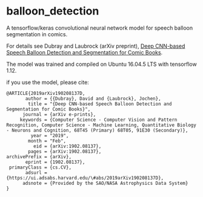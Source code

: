 # balloon_detection
A tensorflow/keras convolutional neural network model for speech balloon segmentation in comics.

For details see Dubray and Laubrock (arXiv preprint),
[Deep CNN-based Speech Balloon Detection and Segmentation for Comic Books](https://arxiv.org/abs/1902.08137).

The model was trained and compiled on Ubuntu 16.04.5 LTS with tensorflow 1.12.

if you use the model, please cite:

	@ARTICLE{2019arXiv190208137D,
		   author = {{Dubray}, David and {Laubrock}, Jochen},
			title = "{Deep CNN-based Speech Balloon Detection and Segmentation for Comic Books}",
		  journal = {arXiv e-prints},
		 keywords = {Computer Science - Computer Vision and Pattern Recognition, Computer Science - Machine Learning, Quantitative Biology - Neurons and Cognition, 68T45 (Primary) 68T05, 91E30 (Secondary)},
			 year = "2019",
			month = "Feb",
			  eid = {arXiv:1902.08137},
			pages = {arXiv:1902.08137},
	archivePrefix = {arXiv},
		   eprint = {1902.08137},
	 primaryClass = {cs.CV},
		   adsurl = {https://ui.adsabs.harvard.edu/\#abs/2019arXiv190208137D},
		  adsnote = {Provided by the SAO/NASA Astrophysics Data System}
	}
